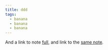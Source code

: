 ```yaml
---
title: ddd
tags:
  - banana
  - banana
  - banana
---
```


And a link to note [full](./full.md), and link to the [same note](./full.md).
